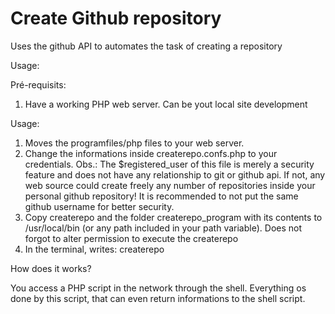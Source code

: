 # Create Github repository

Uses the github API to automates the task of creating a repository

Usage:

Pré-requisits:

1. Have a working PHP web server. Can be yout local site development

Usage:

1. Moves the programfiles/php files to your web server.
2. Change the informations inside createrepo.confs.php to your credentials.
Obs.: The $registered_user of this file is merely a security feature and does not have any relationship to git or github api. If not, any web source could create freely any number of repositories inside your personal github repository! It is recommended to not put the same github username for better security.
3. Copy createrepo and the folder createrepo_program with its contents to /usr/local/bin (or any path included in your path variable). Does not forgot to alter permission to execute the createrepo
4. In the terminal, writes: createrepo <your-web-address-holding-the-php-files> <yout-secure-registeres-user-in-configs-php-files>

How does it works?

You access a PHP script in the network through the shell. Everything os done by this script, that can even return informations to the shell script.
